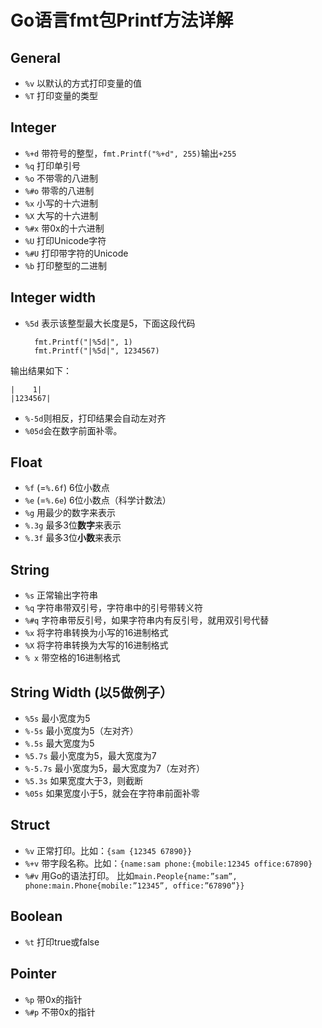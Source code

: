 # Go语言fmt包Printf方法详解

## General

-  `%v` 以默认的方式打印变量的值
-  `%T` 打印变量的类型

## Integer

-  `%+d` 带符号的整型，`fmt.Printf("%+d", 255)`输出`+255` 
-  `%q` 打印单引号
-  `%o` 不带零的八进制
-  `%#o` 带零的八进制
-  `%x` 小写的十六进制
-  `%X` 大写的十六进制
-  `%#x` 带0x的十六进制
-  `%U` 打印Unicode字符
-  `%#U` 打印带字符的Unicode
-  `%b` 打印整型的二进制

## Integer width

- `%5d` 表示该整型最大长度是5，下面这段代码

  ```
    fmt.Printf("|%5d|", 1)
    fmt.Printf("|%5d|", 1234567)
  ```

输出结果如下：

```
|    1|
|1234567|   
```

-  `%-5d`则相反，打印结果会自动左对齐
-  `%05d`会在数字前面补零。

## Float

-  `%f` (=`%.6f`) 6位小数点
-  `%e` (=`%.6e`) 6位小数点（科学计数法）
-  `%g` 用最少的数字来表示
-  `%.3g` 最多3位**数字**来表示
-  `%.3f` 最多3位**小数**来表示

## String

-  `%s` 正常输出字符串
-  `%q` 字符串带双引号，字符串中的引号带转义符
-  `%#q` 字符串带反引号，如果字符串内有反引号，就用双引号代替
-  `%x` 将字符串转换为小写的16进制格式
-  `%X` 将字符串转换为大写的16进制格式
-  `% x` 带空格的16进制格式

## String Width (以5做例子）

-  `%5s` 最小宽度为5
-  `%-5s` 最小宽度为5（左对齐）
-  `%.5s` 最大宽度为5
-  `%5.7s` 最小宽度为5，最大宽度为7
-  `%-5.7s` 最小宽度为5，最大宽度为7（左对齐）
-  `%5.3s` 如果宽度大于3，则截断
-  `%05s` 如果宽度小于5，就会在字符串前面补零

## Struct

-  `%v` 正常打印。比如：`{sam {12345 67890}}` 
-  `%+v` 带字段名称。比如：`{name:sam phone:{mobile:12345 office:67890}` 
-  `%#v` 用Go的语法打印。
   比如`main.People{name:”sam”, phone:main.Phone{mobile:”12345”, office:”67890”}}` 

## Boolean

-  `%t` 打印true或false

## Pointer

-  `%p` 带0x的指针
-  `%#p` 不带0x的指针